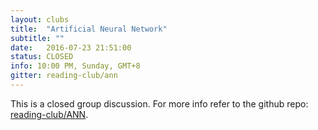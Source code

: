 ```yaml
---
layout: clubs
title:  "Artificial Neural Network"
subtitle: ""
date:   2016-07-23 21:51:00
status: CLOSED
info: 10:00 PM, Sunday, GMT+8
gitter: reading-club/ann
---
```



This is a closed group discussion. For more info refer to the github repo: [reading-club/ANN](https://github.com/reading-club/ANN).
